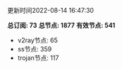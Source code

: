 更新时间2022-08-14 16:47:30

**总订阅: 73**
**总节点: 1877**
**有效节点: 541**
- v2ray节点: 65
- ss节点: 359
- trojan节点: 117
